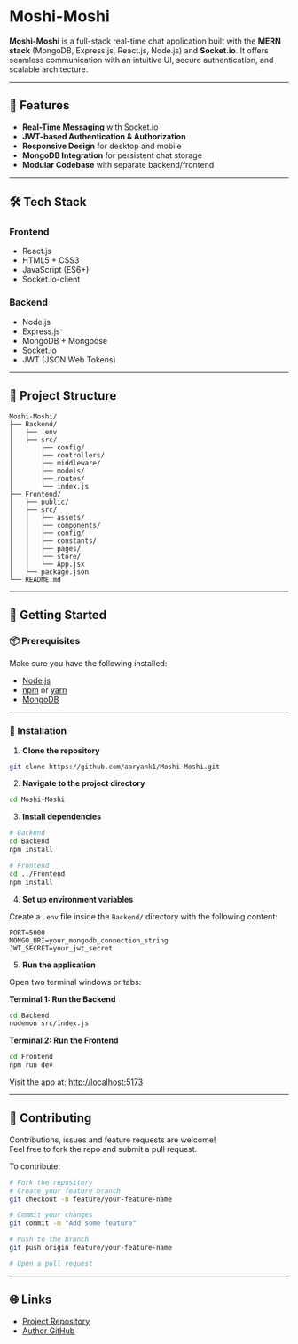# Moshi-Moshi

**Moshi-Moshi** is a full-stack real-time chat application built with the **MERN stack** (MongoDB, Express.js, React.js, Node.js) and **Socket.io**. It offers seamless communication with an intuitive UI, secure authentication, and scalable architecture.

---

## 🚀 Features

- **Real-Time Messaging** with Socket.io  
- **JWT-based Authentication & Authorization**  
- **Responsive Design** for desktop and mobile  
- **MongoDB Integration** for persistent chat storage  
- **Modular Codebase** with separate backend/frontend  

---

## 🛠️ Tech Stack

### Frontend

- React.js  
- HTML5 + CSS3  
- JavaScript (ES6+)  
- Socket.io-client  

### Backend

- Node.js  
- Express.js  
- MongoDB + Mongoose  
- Socket.io  
- JWT (JSON Web Tokens)  

---

## 📁 Project Structure

```plaintext
Moshi-Moshi/
├── Backend/
│   ├── .env
│   ├── src/
│       ├── config/
│       ├── controllers/
│       ├── middleware/
│       ├── models/
│       ├── routes/
│       └── index.js
├── Frontend/
│   ├── public/
│   ├── src/
│   │   ├── assets/
│   │   ├── components/
│   │   ├── config/
│   │   ├── constants/
│   │   ├── pages/
│   │   ├── store/
│   │   └── App.jsx
│   └── package.json
└── README.md
```

---

## 🔧 Getting Started

### 📦 Prerequisites

Make sure you have the following installed:

- [Node.js](https://nodejs.org/)  
- [npm](https://www.npmjs.com/) or [yarn](https://yarnpkg.com/)  
- [MongoDB](https://www.mongodb.com/)  

---

### 🧰 Installation

1. **Clone the repository**

```bash
git clone https://github.com/aaryank1/Moshi-Moshi.git
```

2. **Navigate to the project directory**

```bash
cd Moshi-Moshi
```

3. **Install dependencies**

```bash
# Backend
cd Backend
npm install

# Frontend
cd ../Frontend
npm install
```

4. **Set up environment variables**

Create a `.env` file inside the `Backend/` directory with the following content:

```env
PORT=5000
MONGO_URI=your_mongodb_connection_string
JWT_SECRET=your_jwt_secret
```

5. **Run the application**

Open two terminal windows or tabs:

**Terminal 1: Run the Backend**

```bash
cd Backend
nodemon src/index.js
```

**Terminal 2: Run the Frontend**

```bash
cd Frontend
npm run dev
```

Visit the app at: [http://localhost:5173](http://localhost:5173)

---

## 🤝 Contributing

Contributions, issues and feature requests are welcome!  
Feel free to fork the repo and submit a pull request.

To contribute:

```bash
# Fork the repository
# Create your feature branch
git checkout -b feature/your-feature-name

# Commit your changes
git commit -m "Add some feature"

# Push to the branch
git push origin feature/your-feature-name

# Open a pull request
```

---

## 🌐 Links

- [Project Repository](https://github.com/aaryank1/Moshi-Moshi)
- [Author GitHub](https://github.com/aaryank1)
